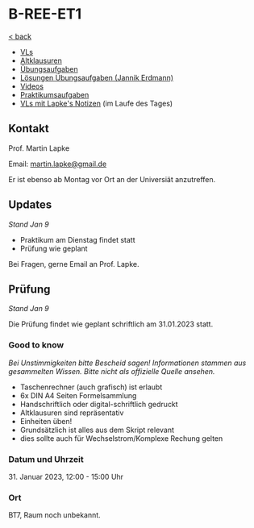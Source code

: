 # B-REE-ET1

[< back](../README.md)

- [VLs](./VLs/README.md)
- [Altklausuren](./Altklausuren/README.md)
- [Übungsaufgaben](./Übungsaufgaben/README.md)
- [Lösungen Übungsaufgaben (Jannik Erdmann)](ET1_L%C3%B6sungen_%C3%9Cbungsaufgaben.pdf)
- [Videos](./Videos/README.md)
- [Praktikumsaufgaben](./Praktikumsaufgaben/README.md)
- [VLs mit Lapke's Notizen]() (im Laufe des Tages)

## Kontakt

Prof. Martin Lapke

Email: [martin.lapke@gmail.de](mailto:martin.lapke@gmail.de)

Er ist ebenso ab Montag vor Ort an der Universiät anzutreffen.

## Updates

_Stand Jan 9_

- Praktikum am Dienstag findet statt
- Prüfung wie geplant

Bei Fragen, gerne Email an Prof. Lapke.

## Prüfung

_Stand Jan 9_

Die Prüfung findet wie geplant schriftlich am 31.01.2023 statt.

### Good to know

_Bei Unstimmigkeiten bitte Bescheid sagen!_
_Informationen stammen aus gesammelten Wissen._
_Bitte nicht als offizielle Quelle ansehen._

- Taschenrechner (auch grafisch) ist erlaubt
- 6x DIN A4 Seiten Formelsammlung
- Handschriftlich oder digital-schriftlich gedruckt
- Altklausuren sind repräsentativ
- Einheiten üben!
- Grundsätzlich ist alles aus dem Skript relevant
- dies sollte auch für Wechselstrom/Komplexe Rechung gelten

### Datum und Uhrzeit

31\. Januar 2023, 12:00 - 15:00 Uhr

### Ort

BT7, Raum noch unbekannt.
